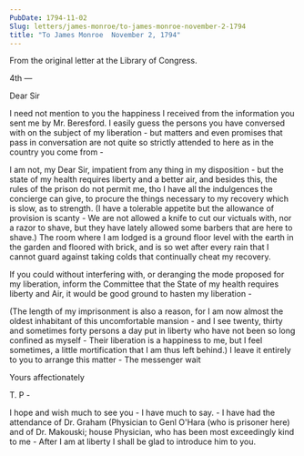 ```yaml
---
PubDate: 1794-11-02
Slug: letters/james-monroe/to-james-monroe-november-2-1794
title: "To James Monroe  November 2, 1794"
---
```


   From the original letter at the Library of Congress.
   
   4th &mdash;
   
   Dear Sir

   I need not mention to you the happiness I received from the information
   you sent me by Mr. Beresford. I easily guess the persons you have
   conversed with on the subject of my liberation - but matters and even
   promises that pass in conversation are not quite so strictly attended to
   here as in the country you come from -

   I am not, my Dear Sir, impatient from any thing in my disposition - but the
   state of my health requires liberty and a better air, and besides this,
   the rules of the prison do not permit me, tho I have all the
   indulgences the concierge can give, to procure the things necessary to my
   recovery which is slow, as to strength. (I have a tolerable appetite but
   the allowance of provision is scanty - We are not allowed a knife to cut
   our victuals with, nor a razor to shave, but they have lately allowed some
   barbers that are here to shave.) The room where I am lodged is a ground floor 
   level with the earth in the
   garden and floored with brick, and is so wet after every rain that I
   cannot guard against taking colds that continually cheat my recovery. 
   
   If you could without interfering with, or deranging the mode proposed for my
   liberation, inform the Committee that the State of my health requires
   liberty and Air, it would be good ground to hasten my liberation -

   (The length of my imprisonment is also a reason, for I am now almost the
   oldest inhabitant of this uncomfortable mansion - and I see twenty, thirty
   and sometimes forty persons a day put in liberty who have not been so long
   confined as myself - Their liberation is a happiness to me, but I feel
   sometimes, a little mortification that I am thus left behind.) I leave it 
   entirely to you to arrange this matter - The messenger wait

   Yours affectionately

   T. P -

   I hope and wish much to see you - I have much to say. - I have had the
   attendance of Dr. Graham (Physician to Genl O'Hara (who is prisoner
   here) and of Dr. Makouski; house Physician, who has been most exceedingly
   kind to me - After I am at liberty I shall be glad to introduce him to you.


